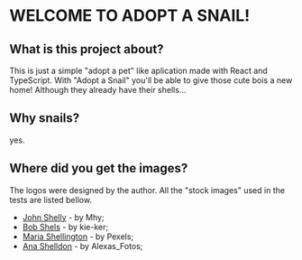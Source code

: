# WELCOME TO ADOPT A SNAIL!
## What is this project about?
This is just a simple "adopt a pet" like aplication made with React and TypeScript. With "Adopt a Snail" you'll be able to give those cute bois a new home! Although they already have their shells...

## Why snails?
yes.

## Where did you get the images?
The logos were designed by the author. All the "stock images" used in the tests are listed bellow.
- [John Shelly](https://pixabay.com/photos/snail-snail-shell-slow-animal-405384/) - by Mhy;
- [Bob Shels](https://pixabay.com/photos/snail-mollusc-moluske-slow-animals-1502214/) - by kie-ker;
- [Maria Shellington](https://pixabay.com/photos/animal-snail-mollusk-gastropod-1836482/) - by Pexels;
- [Ana Shelldon](https://pixabay.com/photos/snail-shell-mollusk-gastropod-3705324/) - by Alexas_Fotos;
